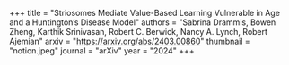 +++
title = "Striosomes Mediate Value-Based Learning Vulnerable in Age and a Huntington’s Disease Model"
authors = "Sabrina Drammis, Bowen Zheng, Karthik Srinivasan, Robert C. Berwick, Nancy A. Lynch, Robert Ajemian"
arxiv = "https://arxiv.org/abs/2403.00860"
thumbnail = "notion.jpeg"
journal = "arXiv"
year = "2024"
+++
